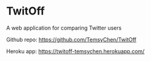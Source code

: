 # TwitOff
A web application for comparing Twitter users


Github repo: https://github.com/TemsyChen/TwitOff

Heroku app: https://twitoff-temsychen.herokuapp.com/
